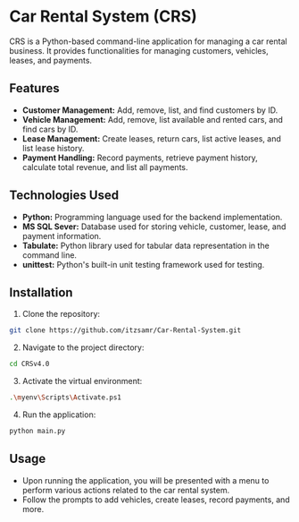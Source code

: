 # Car Rental System (CRS)

CRS is a Python-based command-line application for managing a car rental business. It provides functionalities for managing customers, vehicles, leases, and payments.

## Features

- **Customer Management:** Add, remove, list, and find customers by ID.
- **Vehicle Management:** Add, remove, list available and rented cars, and find cars by ID.
- **Lease Management:** Create leases, return cars, list active leases, and list lease history.
- **Payment Handling:** Record payments, retrieve payment history, calculate total revenue, and list all payments.

## Technologies Used

- **Python:** Programming language used for the backend implementation.
- **MS SQL Sever:** Database used for storing vehicle, customer, lease, and payment information.
- **Tabulate:** Python library used for tabular data representation in the command line.
- **unittest:** Python's built-in unit testing framework used for testing.

## Installation

1. Clone the repository:

```bash
git clone https://github.com/itzsamr/Car-Rental-System.git
```

2. Navigate to the project directory:

```bash
cd CRSv4.0
```
3. Activate the virtual environment:

```bash
.\myenv\Scripts\Activate.ps1
```
4. Run the application:

```bash
python main.py
```

## Usage

- Upon running the application, you will be presented with a menu to perform various actions related to the car rental system.
- Follow the prompts to add vehicles, create leases, record payments, and more.

